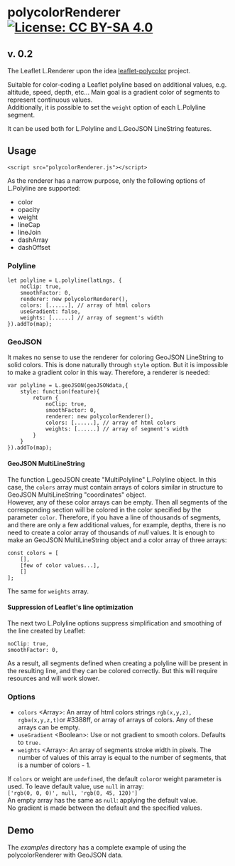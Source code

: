 # polycolorRenderer [![License: CC BY-SA 4.0](https://img.shields.io/badge/License-CC%20BY--SA%204.0-lightgrey.svg)](https://creativecommons.org/licenses/by-sa/4.0/)
## v. 0.2
The Leaflet L.Renderer upon the idea [leaflet-polycolor](https://github.com/Oliv/leaflet-polycolor) project.  

Suitable for color-coding a Leaflet polyline based on additional values, e.g. altitude, speed, depth, etc... Main goal is a gradient color of segments to represent continuous values.  
Additionally, it is possible to set the `weight` option of each L.Polyline segment.

It can be used both for L.Polyline and L.GeoJSON LineString features.

## Usage
`<script src="polycolorRenderer.js"></script>`  

As the renderer has a narrow purpose, only the following options of L.Polyline are supported:  
- color
- opacity
- weight
- lineCap
- lineJoin
- dashArray
- dashOffset

### Polyline
```
let polyline = L.polyline(latLngs, {
	noClip: true,
	smoothFactor: 0,
	renderer: new polycolorRenderer(),
	colors: [......], // array of html colors
	useGradient: false,
	weights: [......] // array of segment's width
}).addTo(map);
```

### GeoJSON
It makes no sense to use the renderer for coloring GeoJSON LineString to solid colors. This is done naturally through `style` option. But it is impossible to make a gradient color in this way. Therefore, a renderer is needed:
```
var polyline = L.geoJSON(geoJSONdata,{
	style: function(feature){
		return {
			noClip: true,
			smoothFactor: 0,
			renderer: new polycolorRenderer(),
			colors: [......], // array of html colors
			weights: [......] // array of segment's width
		}
	}
}).addTo(map);
```

#### GeoJSON MultiLineString
The function L.geoJSON create "MultiPolyline" L.Polyline object. In this case, the `colors` array must contain arrays of colors similar in structure to GeoJSON MultiLineString "coordinates" object.  
However, any of these color arrays can be empty. Then all segments of the corresponding section will be colored in the color specified by the parameter `color`. Therefore, if you have a line of thousands of segments, and there are only a few additional values, for example, depths, there is no need to create a color array of thousands of *null* values. It is enough to make an GeoJSON MultiLineString object and a color array of three arrays:
```
const colors = [
	[],
	[few of color values...],
	[]
];
```
The same for `weights` array.

#### Suppression of Leaflet's line optimization
The next two L.Polyline options suppress simplification and smoothing of the line created by Leaflet:
```
noClip: true,
smoothFactor: 0,
```
As a result, all segments defined when creating a polyline will be present in the resulting line, and they can be colored correctly. But this will require resources and will work slower.

### Options

- `colors` \<Array>: An array of html colors strings `rgb(x,y,z), rgba(x,y,z,t)`or #3388ff, or array of arrays of colors. Any of these arrays can be empty.
- `useGradient` \<Boolean>: Use or not gradient to smooth colors. Defaults to `true. `
- `weights` \<Array>: An array of segments stroke width in pixels. The number of values of this array is equal to the number of segments, that is a number of colors - 1.

If `colors` or weight are `undefined`, the default `color`or weight parameter is used.
To leave default value, use `null` in array:  
`['rgb(0, 0, 0)', null, 'rgb(0, 45, 120)']`  
An empty array has the same as `null`: applying the default value.  
No gradient is made between the default and the specified values.

## Demo
The _examples_ directory has a complete example of using the polycolorRenderer with GeoJSON data.